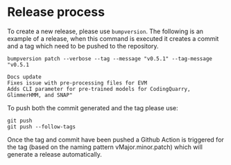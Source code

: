 # Release process


To create a new release, please use `bumpversion`. The following is an example of a release, when this command is executed it creates a commit and a tag which need to be pushed to the repository. 

```
bumpversion patch --verbose --tag --message "v0.5.1" --tag-message "v0.5.1

Docs update
Fixes issue with pre-processing files for EVM
Adds CLI parameter for pre-trained models for CodingQuarry, GlimmerHMM, and SNAP"
```

To push both the commit generated and the tag please use:

```
git push
git push --follow-tags
```

Once the tag and commit have been pushed a Github Action is triggered for the tag (based on the naming pattern vMajor.minor.patch) which will generate a release automatically.


